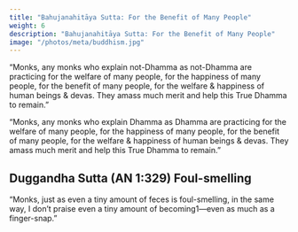 ```yaml
---
title: "Bahujanahitāya Sutta: For the Benefit of Many People"
weight: 6
description: "Bahujanahitāya Sutta: For the Benefit of Many People"
image: "/photos/meta/buddhism.jpg"
---
```



<!-- (AN 1:140–141) -->

“Monks, any monks who explain not-Dhamma as not-Dhamma are practicing for the welfare of many people, for the happiness of many people, for the benefit of many people, for the welfare & happiness of human beings & devas. They amass much merit and help this True Dhamma to remain.”

“Monks, any monks who explain Dhamma as Dhamma are practicing for the welfare of many people, for the happiness of many people, for the benefit of many people, for the welfare & happiness of human beings & devas. They amass much merit and help this True Dhamma to remain.”


## Duggandha Sutta  (AN 1:329) Foul-smelling


“Monks, just as even a tiny amount of feces is foul-smelling, in the same way, I don’t praise even a tiny amount of becoming1—even as much as a finger-snap.”
